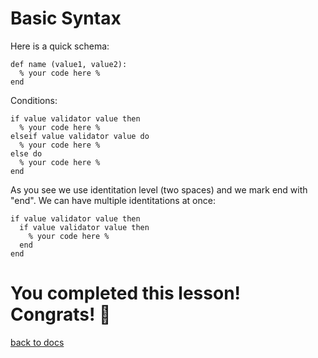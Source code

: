 # Basic Syntax

Here is a quick schema:
```
def name (value1, value2):
  % your code here %
end
```
Conditions:
```
if value validator value then
  % your code here %
elseif value validator value do
  % your code here %
else do
  % your code here %
end
```
As you see we use identitation level (two spaces) and we mark end with "end".
We can have multiple identitations at once:
```
if value validator value then
  if value validator value then
    % your code here %
  end
end
```

# You completed this lesson! Congrats! 🎉
[back to docs](https://github.com/Mistium/Origin-OS/blob/main/3rd%20Party/3rdPartyLanguages/BC/README.md)
